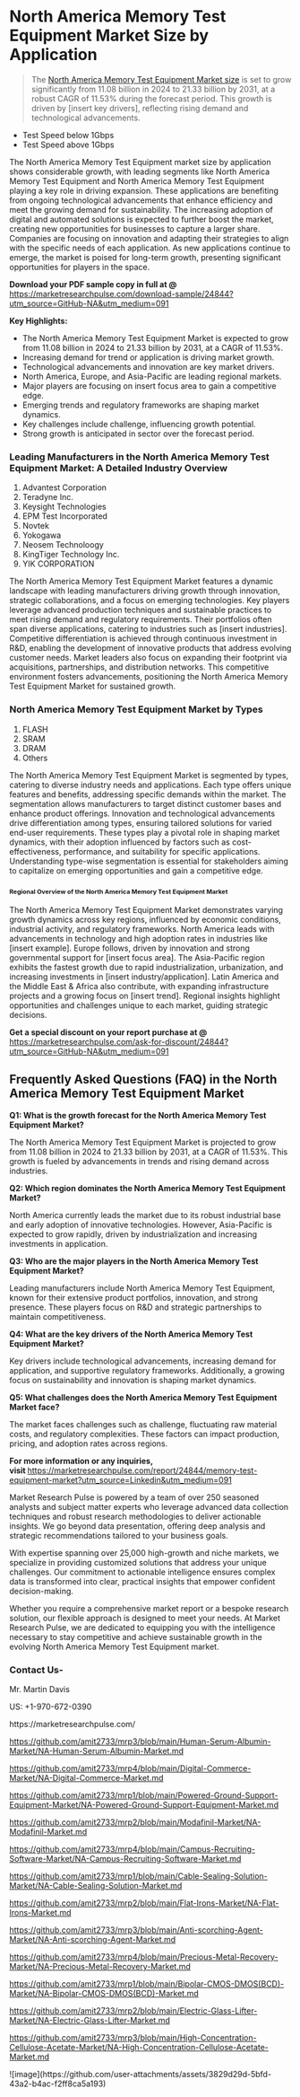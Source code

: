 <h1>North America Memory Test Equipment Market&nbsp;Size by Application</h1><blockquote><p>The <a href="https://marketresearchpulse.com/download-sample/24844?utm_source=GitHub-NA&amp;utm_medium=091">North America Memory Test Equipment Market size</a> is set to grow significantly from 11.08 billion in 2024 to 21.33 billion by 2031, at a robust CAGR of 11.53% during the forecast period. This growth is driven by [insert key drivers], reflecting rising demand and technological advancements.</p></blockquote><ul><li>Test Speed below 1Gbps<li> Test Speed above 1Gbps</li></ul><p>The North America Memory Test Equipment market size by application shows considerable growth, with leading segments like North America Memory Test Equipment and North America Memory Test Equipment playing a key role in driving expansion. These applications are benefiting from ongoing technological advancements that enhance efficiency and meet the growing demand for sustainability. The increasing adoption of digital and automated solutions is expected to further boost the market, creating new opportunities for businesses to capture a larger share. Companies are focusing on innovation and adapting their strategies to align with the specific needs of each application. As new applications continue to emerge, the market is poised for long-term growth, presenting significant opportunities for players in the space.</p><p><strong>Download your PDF sample copy in full at @ </strong><a href="https://marketresearchpulse.com/download-sample/24844?utm_source=GitHub-NA&amp;utm_medium=091">https://marketresearchpulse.com/download-sample/24844?utm_source=GitHub-NA&amp;utm_medium=091</a></p><p><strong>Key Highlights: </strong></p><ul><li>The North America Memory Test Equipment Market is expected to grow from 11.08 billion in 2024 to 21.33 billion by 2031, at a CAGR of 11.53%.</li><li>Increasing demand for trend or application is driving market growth.</li><li>Technological advancements and innovation are key market drivers.</li><li>North America, Europe, and Asia-Pacific are leading regional markets.</li><li>Major players are focusing on insert focus area to gain a competitive edge.</li><li>Emerging trends and regulatory frameworks are shaping market dynamics.</li><li>Key challenges include challenge, influencing growth potential.</li><li>Strong growth is anticipated in sector over the forecast period.</li></ul><h3>Leading Manufacturers in the North America Memory Test Equipment Market: A Detailed Industry Overview</h3><ol><li>Advantest Corporation</li><li>Teradyne Inc.</li><li>Keysight Technologies</li><li>EPM Test Incorporated</li><li>Novtek</li><li>Yokogawa</li><li>Neosem Technoloogy</li><li>KingTiger Technology Inc.</li><li>YIK CORPORATION</li></ol><div class="flex max-w-full flex-col flex-grow"><div class="min-h-8 text-message flex w-full flex-col items-end gap-2 whitespace-normal break-words [.text-message+&amp;]:mt-5" dir="auto" data-message-author-role="assistant" data-message-id="fd8432e4-4910-450d-b182-61b7bfb0a01f" data-message-model-slug="gpt-4o"><div class="flex w-full flex-col gap-1 empty:hidden first:pt-[3px]"><div class="markdown prose w-full break-words dark:prose-invert light"><p>The North America Memory Test Equipment Market features a dynamic landscape with leading manufacturers driving growth through innovation, strategic collaborations, and a focus on emerging technologies. Key players leverage advanced production techniques and sustainable practices to meet rising demand and regulatory requirements. Their portfolios often span diverse applications, catering to industries such as [insert industries]. Competitive differentiation is achieved through continuous investment in R&amp;D, enabling the development of innovative products that address evolving customer needs. Market leaders also focus on expanding their footprint via acquisitions, partnerships, and distribution networks. This competitive environment fosters advancements, positioning the North America Memory Test Equipment Market for sustained growth.</p></div></div></div></div><h3>North America Memory Test Equipment Market by Types</h3><ol><li>FLASH<li> SRAM<li> DRAM<li> Others</li></ol><div class="flex max-w-full flex-col flex-grow"><div class="min-h-8 text-message flex w-full flex-col items-end gap-2 whitespace-normal break-words [.text-message+&amp;]:mt-5" dir="auto" data-message-author-role="assistant" data-message-id="084470be-0bb7-4664-bddf-5156b4f41249" data-message-model-slug="gpt-4o-mini"><div class="flex w-full flex-col gap-1 empty:hidden first:pt-[3px]"><div class="markdown prose w-full break-words dark:prose-invert light"><p>The North America Memory Test Equipment Market is segmented by types, catering to diverse industry needs and applications. Each type offers unique features and benefits, addressing specific demands within the market. The segmentation allows manufacturers to target distinct customer bases and enhance product offerings. Innovation and technological advancements drive differentiation among types, ensuring tailored solutions for varied end-user requirements. These types play a pivotal role in shaping market dynamics, with their adoption influenced by factors such as cost-effectiveness, performance, and suitability for specific applications. Understanding type-wise segmentation is essential for stakeholders aiming to capitalize on emerging opportunities and gain a competitive edge.</p></div></div></div></div><h3><span style="font-size: 11px;">Regional Overview of the North America Memory Test Equipment Market</span></h3><div class="flex max-w-full flex-col flex-grow"><div class="min-h-8 text-message flex w-full flex-col items-end gap-2 whitespace-normal break-words [.text-message+&amp;]:mt-5" dir="auto" data-message-author-role="assistant" data-message-id="e9038762-ce64-4e30-91c9-9bd413514231" data-message-model-slug="gpt-4o-mini"><div class="flex w-full flex-col gap-1 empty:hidden first:pt-[3px]"><div class="markdown prose w-full break-words dark:prose-invert light"><p>The North America Memory Test Equipment Market demonstrates varying growth dynamics across key regions, influenced by economic conditions, industrial activity, and regulatory frameworks. North America leads with advancements in technology and high adoption rates in industries like [insert example]. Europe follows, driven by innovation and strong governmental support for [insert focus area]. The Asia-Pacific region exhibits the fastest growth due to rapid industrialization, urbanization, and increasing investments in [insert industry/application]. Latin America and the Middle East &amp; Africa also contribute, with expanding infrastructure projects and a growing focus on [insert trend]. Regional insights highlight opportunities and challenges unique to each market, guiding strategic decisions.</p></div></div></div></div><p><strong>Get a special discount on your report purchase at @ </strong><a href="https://marketresearchpulse.com/ask-for-discount/24844?utm_source=GitHub-NA&amp;utm_medium=091">https://marketresearchpulse.com/ask-for-discount/24844?utm_source=GitHub-NA&amp;utm_medium=091</a></p><h2>Frequently Asked Questions (FAQ) in the North America Memory Test Equipment Market</h2><p><strong>Q1: What is the growth forecast for the North America Memory Test Equipment Market?</strong></p><p>The North America Memory Test Equipment Market is projected to grow from 11.08 billion in 2024 to 21.33 billion by 2031, at a CAGR of 11.53%. This growth is fueled by advancements in trends and rising demand across industries.</p><p><strong>Q2: Which region dominates the North America Memory Test Equipment Market?</strong></p><p>North America currently leads the market due to its robust industrial base and early adoption of innovative technologies. However, Asia-Pacific is expected to grow rapidly, driven by industrialization and increasing investments in application.</p><p><strong>Q3: Who are the major players in the North America Memory Test Equipment Market?</strong></p><p>Leading manufacturers include North America Memory Test Equipment, known for their extensive product portfolios, innovation, and strong presence. These players focus on R&amp;D and strategic partnerships to maintain competitiveness.</p><p><strong>Q4: What are the key drivers of the North America Memory Test Equipment Market?</strong></p><p>Key drivers include technological advancements, increasing demand for application, and supportive regulatory frameworks. Additionally, a growing focus on sustainability and innovation is shaping market dynamics.</p><p><strong>Q5: What challenges does the North America Memory Test Equipment Market face?</strong></p><p>The market faces challenges such as challenge, fluctuating raw material costs, and regulatory complexities. These factors can impact production, pricing, and adoption rates across regions.</p><p><strong>For more information or any inquiries, visit&nbsp;</strong><a href="https://marketresearchpulse.com/report/24844/memory-test-equipment-market?utm_source=Linkedin&utm_medium=091">https://marketresearchpulse.com/report/24844/memory-test-equipment-market?utm_source=Linkedin&utm_medium=091</a></p><p>Market Research Pulse is powered by a team of over 250 seasoned analysts and subject matter experts who leverage advanced data collection techniques and robust research methodologies to deliver actionable insights. We go beyond data presentation, offering deep analysis and strategic recommendations tailored to your business goals.</p><p>With expertise spanning over 25,000 high-growth and niche markets, we specialize in providing customized solutions that address your unique challenges. Our commitment to actionable intelligence ensures complex data is transformed into clear, practical insights that empower confident decision-making.</p><p>Whether you require a comprehensive market report or a bespoke research solution, our flexible approach is designed to meet your needs. At Market Research Pulse, we are dedicated to equipping you with the intelligence necessary to stay competitive and achieve sustainable growth in the evolving North America Memory Test Equipment market.</p><h3><strong>Contact Us-</strong></h3><p>Mr. Martin Davis</p><p>US: +1-970-672-0390</p><p>https://marketresearchpulse.com/</p><p><a href="https://github.com/amit2733/mrp3/blob/main/Human-Serum-Albumin-Market/NA-Human-Serum-Albumin-Market.md">https://github.com/amit2733/mrp3/blob/main/Human-Serum-Albumin-Market/NA-Human-Serum-Albumin-Market.md</a></p><p><a href="https://github.com/amit2733/mrp4/blob/main/Digital-Commerce-Market/NA-Digital-Commerce-Market.md">https://github.com/amit2733/mrp4/blob/main/Digital-Commerce-Market/NA-Digital-Commerce-Market.md</a></p><p><a href="https://github.com/amit2733/mrp1/blob/main/Powered-Ground-Support-Equipment-Market/NA-Powered-Ground-Support-Equipment-Market.md">https://github.com/amit2733/mrp1/blob/main/Powered-Ground-Support-Equipment-Market/NA-Powered-Ground-Support-Equipment-Market.md</a></p><p><a href="https://github.com/amit2733/mrp2/blob/main/Modafinil-Market/NA-Modafinil-Market.md">https://github.com/amit2733/mrp2/blob/main/Modafinil-Market/NA-Modafinil-Market.md</a></p><p><a href="https://github.com/amit2733/mrp4/blob/main/Campus-Recruiting-Software-Market/NA-Campus-Recruiting-Software-Market.md">https://github.com/amit2733/mrp4/blob/main/Campus-Recruiting-Software-Market/NA-Campus-Recruiting-Software-Market.md</a></p><p><a href="https://github.com/amit2733/mrp1/blob/main/Cable-Sealing-Solution-Market/NA-Cable-Sealing-Solution-Market.md">https://github.com/amit2733/mrp1/blob/main/Cable-Sealing-Solution-Market/NA-Cable-Sealing-Solution-Market.md</a></p><p><a href="https://github.com/amit2733/mrp2/blob/main/Flat-Irons-Market/NA-Flat-Irons-Market.md">https://github.com/amit2733/mrp2/blob/main/Flat-Irons-Market/NA-Flat-Irons-Market.md</a></p><p><a href="https://github.com/amit2733/mrp3/blob/main/Anti-scorching-Agent-Market/NA-Anti-scorching-Agent-Market.md">https://github.com/amit2733/mrp3/blob/main/Anti-scorching-Agent-Market/NA-Anti-scorching-Agent-Market.md</a></p><p><a href="https://github.com/amit2733/mrp4/blob/main/Precious-Metal-Recovery-Market/NA-Precious-Metal-Recovery-Market.md">https://github.com/amit2733/mrp4/blob/main/Precious-Metal-Recovery-Market/NA-Precious-Metal-Recovery-Market.md</a></p><p><a href="https://github.com/amit2733/mrp1/blob/main/Bipolar-CMOS-DMOS(BCD)-Market/NA-Bipolar-CMOS-DMOS(BCD)-Market.md">https://github.com/amit2733/mrp1/blob/main/Bipolar-CMOS-DMOS(BCD)-Market/NA-Bipolar-CMOS-DMOS(BCD)-Market.md</a></p><p><a href="https://github.com/amit2733/mrp2/blob/main/Electric-Glass-Lifter-Market/NA-Electric-Glass-Lifter-Market.md">https://github.com/amit2733/mrp2/blob/main/Electric-Glass-Lifter-Market/NA-Electric-Glass-Lifter-Market.md</a></p><p><a href="https://github.com/amit2733/mrp3/blob/main/High-Concentration-Cellulose-Acetate-Market/NA-High-Concentration-Cellulose-Acetate-Market.md">https://github.com/amit2733/mrp3/blob/main/High-Concentration-Cellulose-Acetate-Market/NA-High-Concentration-Cellulose-Acetate-Market.md</a></p>
![image](https://github.com/user-attachments/assets/3829d29d-5bfd-43a2-b4ac-f2ff8ca5a193)
